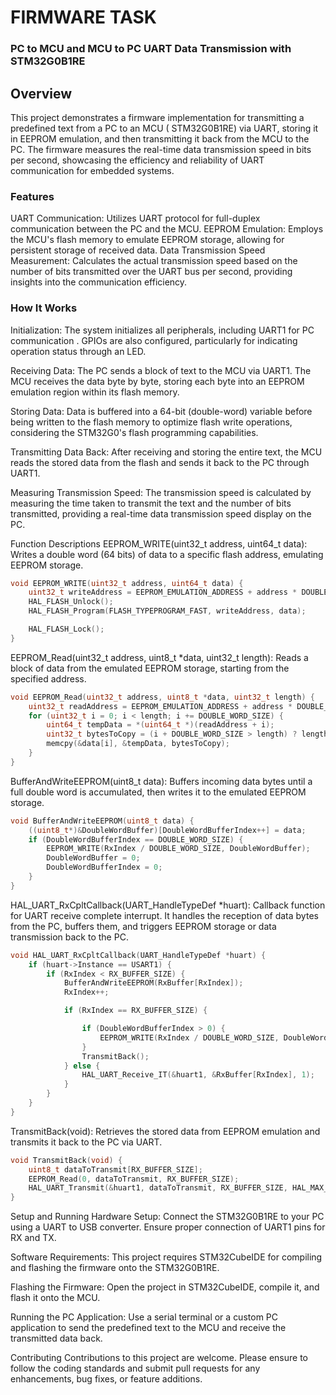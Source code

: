 # FIRMWARE TASK
### PC to MCU and MCU to PC UART Data Transmission with STM32G0B1RE
## Overview
This project demonstrates a firmware implementation for transmitting a predefined text from a PC to an MCU ( STM32G0B1RE) via UART, storing it in EEPROM emulation, and then transmitting it back from the MCU to the PC. The firmware measures the real-time data transmission speed in bits per second, showcasing the efficiency and reliability of UART communication for embedded systems.

### Features
UART Communication: Utilizes UART protocol for full-duplex communication between the PC and the MCU.
EEPROM Emulation: Employs the MCU's flash memory to emulate EEPROM storage, allowing for persistent storage of received data.
Data Transmission Speed Measurement: Calculates the actual transmission speed based on the number of bits transmitted over the UART bus per second, providing insights into the communication efficiency.

### How It Works

Initialization: The system initializes all peripherals, including UART1 for PC communication . GPIOs are also configured, particularly for indicating operation status through an LED.

Receiving Data: The PC sends a block of text to the MCU via UART1. The MCU receives the data byte by byte, storing each byte into an EEPROM emulation region within its flash memory.

Storing Data: Data is buffered into a 64-bit (double-word) variable before being written to the flash memory to optimize flash write operations, considering the STM32G0's flash programming capabilities.

Transmitting Data Back: After receiving and storing the entire text, the MCU reads the stored data from the flash and sends it back to the PC through UART1.

Measuring Transmission Speed: The transmission speed is calculated by measuring the time taken to transmit the text and the number of bits transmitted, providing a real-time data transmission speed display on the PC.

Function Descriptions
EEPROM_WRITE(uint32_t address, uint64_t data): Writes a double word (64 bits) of data to a specific flash address, emulating EEPROM storage.
```c
void EEPROM_WRITE(uint32_t address, uint64_t data) {
    uint32_t writeAddress = EEPROM_EMULATION_ADDRESS + address * DOUBLE_WORD_SIZE;
    HAL_FLASH_Unlock();
    HAL_FLASH_Program(FLASH_TYPEPROGRAM_FAST, writeAddress, data);

    HAL_FLASH_Lock();
}
```
EEPROM_Read(uint32_t address, uint8_t *data, uint32_t length): Reads a block of data from the emulated EEPROM storage, starting from the specified address.
```c
void EEPROM_Read(uint32_t address, uint8_t *data, uint32_t length) {
    uint32_t readAddress = EEPROM_EMULATION_ADDRESS + address * DOUBLE_WORD_SIZE;
    for (uint32_t i = 0; i < length; i += DOUBLE_WORD_SIZE) {
        uint64_t tempData = *(uint64_t *)(readAddress + i);
        uint32_t bytesToCopy = (i + DOUBLE_WORD_SIZE > length) ? length % DOUBLE_WORD_SIZE : DOUBLE_WORD_SIZE;
        memcpy(&data[i], &tempData, bytesToCopy);
    }
}
```
BufferAndWriteEEPROM(uint8_t data): Buffers incoming data bytes until a full double word is accumulated, then writes it to the emulated EEPROM storage.
```c
void BufferAndWriteEEPROM(uint8_t data) {
    ((uint8_t*)&DoubleWordBuffer)[DoubleWordBufferIndex++] = data;
    if (DoubleWordBufferIndex == DOUBLE_WORD_SIZE) {
        EEPROM_WRITE(RxIndex / DOUBLE_WORD_SIZE, DoubleWordBuffer);
        DoubleWordBuffer = 0;
        DoubleWordBufferIndex = 0;
    }
}
```
HAL_UART_RxCpltCallback(UART_HandleTypeDef *huart): Callback function for UART receive complete interrupt. It handles the reception of data bytes from the PC, buffers them, and triggers EEPROM storage or data transmission back to the PC.
```c
void HAL_UART_RxCpltCallback(UART_HandleTypeDef *huart) {
    if (huart->Instance == USART1) {
        if (RxIndex < RX_BUFFER_SIZE) {
            BufferAndWriteEEPROM(RxBuffer[RxIndex]);
            RxIndex++;

            if (RxIndex == RX_BUFFER_SIZE) {

                if (DoubleWordBufferIndex > 0) {
                    EEPROM_WRITE(RxIndex / DOUBLE_WORD_SIZE, DoubleWordBuffer);
                }
                TransmitBack();
            } else {
                HAL_UART_Receive_IT(&huart1, &RxBuffer[RxIndex], 1);
            }
        }
    }
}
```
TransmitBack(void): Retrieves the stored data from EEPROM emulation and transmits it back to the PC via UART.
```c
void TransmitBack(void) {
    uint8_t dataToTransmit[RX_BUFFER_SIZE];
    EEPROM_Read(0, dataToTransmit, RX_BUFFER_SIZE);
    HAL_UART_Transmit(&huart1, dataToTransmit, RX_BUFFER_SIZE, HAL_MAX_DELAY);
}
```

Setup and Running
Hardware Setup: Connect the STM32G0B1RE to your PC using a UART to USB converter. Ensure proper connection of UART1 pins for RX and TX.

Software Requirements: This project requires STM32CubeIDE for compiling and flashing the firmware onto the STM32G0B1RE.

Flashing the Firmware: Open the project in STM32CubeIDE, compile it, and flash it onto the MCU.

Running the PC Application: Use a serial terminal or a custom PC application to send the predefined text to the MCU and receive the transmitted data back.

Contributing
Contributions to this project are welcome. Please ensure to follow the coding standards and submit pull requests for any enhancements, bug fixes, or feature additions.
